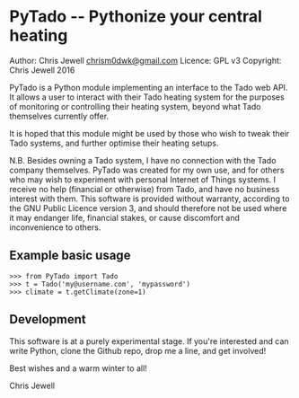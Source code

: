 PyTado -- Pythonize your central heating
========================================

Author: Chris Jewell <chrism0dwk@gmail.com>
Licence: GPL v3
Copyright: Chris Jewell 2016

PyTado is a Python module implementing an interface to the Tado web API.  It allows a user to interact with their Tado heating system for the purposes of monitoring or controlling their heating system, beyond what Tado themselves currently offer.

It is hoped that this module might be used by those who wish to tweak their Tado systems, and further optimise their heating setups.

N.B. Besides owning a Tado system, I have no connection with the Tado company themselves.  PyTado was created for my own use, and for others who may wish to experiment with personal Internet of Things systems.  I receive no help (financial or otherwise) from Tado, and have no business interest with them.  This software is provided without warranty, according to the GNU Public Licence version 3, and should therefore not be used where it may endanger life, financial stakes, or cause discomfort and inconvenience to others.

Example basic usage
-------------------

    >>> from PyTado import Tado
    >>> t = Tado('my@username.com', 'mypassword')
    >>> climate = t.getClimate(zone=1)

Development
-----------
This software is at a purely experimental stage.  If you're interested and can write Python, clone the Github repo, drop me a line, and get involved!


Best wishes and a warm winter to all!

Chris Jewell
